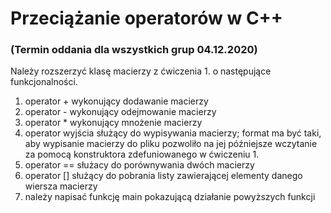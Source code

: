 # Przeciążanie operatorów w C++

### (Termin oddania dla wszystkich grup 04.12.2020)

Należy rozszerzyć klasę macierzy z ćwiczenia 1. o następujące funkcjonalności.
1. operator + wykonujący dodawanie macierzy
2. operator - wykonujący odejmowanie macierzy
3. operator * wykonujący mnożenie macierzy
4. operator wyjścia służący do wypisywania macierzy; format ma być taki, aby wypisanie macierzy do pliku pozwoliło na jej późniejsze wczytanie za pomocą konstruktora zdefuniowanego w ćwiczeniu 1.
5. operator == służacy do porównywania dwóch macierzy
6. operator [] służący do pobrania listy zawierającej elementy danego wiersza macierzy
7. należy napisać funkcję main pokazującą działanie powyższych funkcji
